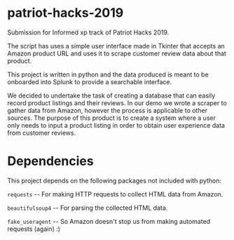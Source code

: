 # patriot-hacks-2019
Submission for Informed xp track of Patriot Hacks 2019.

The script has uses a simple user interface made in Tkinter that accepts an Amazon product URL and uses it to scrape customer review data about that product.

This project is written in python and the data produced is meant to be onboarded into Splunk to provide a searchable interface.

We decided to undertake the task of creating a database that can easily record product listings and their reviews. In our demo we wrote a scraper to gather data from Amazon, however the process is applicable to other sources. The purpose of this product is to create a system where a user only needs to input a product listing in order to obtain user experience data from customer reviews.


# Dependencies
This project depends on the following packages not included with python:

`requests` -- For making HTTP requests to collect HTML data from Amazon.

`beautifulsoup4` -- For parsing the collected HTML data.

`fake_useragent` -- So Amazon doesn't stop us from making automated requests (again) :)
